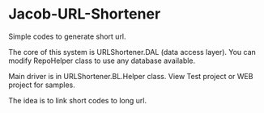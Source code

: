 # Jacob-URL-Shortener
Simple codes to generate short url.

The core of this system is URLShortener.DAL (data access layer). You can modify RepoHelper class to use any database available.

Main driver is in URLShortener.BL.Helper class. View Test project or WEB project for samples.

The idea is to link short codes to long url.
